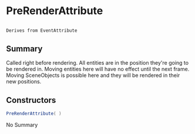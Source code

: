 # PreRenderAttribute

## 
```c#
Derives from EventAttribute
```

## Summary

Called right before rendering. All entities are in the position they're going to be rendered in. Moving entities
here will have no effect until the next frame. Moving SceneObjects is possible here and they will be rendered in their
new positions.
## Constructors

```c#
PreRenderAttribute( ) 
```
No Summary

